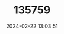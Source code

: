 ---
title: "135759"
category: "Staurois parvus"
draft: false
date: 2024-02-22 13:03:51
languages:
  English: ["Bornean Rock Frog"]
---
